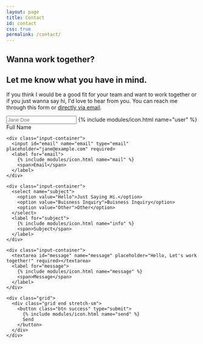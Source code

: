 ```yaml
---
layout: page
title: Contact
id: contact
css: true
permalink: /contact/
---
```


<section markdown="1" class="panel grid constrained">
  <div>
    <h1 class="accent-lined">Wanna work together?</h1>
    <h2 class="subheading">Let me know what you have in mind.</h2>
    <p>If you think I would be a good fit for your team and want to work together or if you just wanna say hi, I'd love to hear from you. You can reach me through this form or <a href="mailto://{{ site.email }}">directly via email</a>.</p>
  </div>
  <form method="POST" action="https://formspree.io/{{ site.email | escape }}">
    <div class="input-container">
      <input id="name" name="name" type="text" placeholder="Jane Doe" required>
      <label for="name">
        {% include modules/icon.html name="user" %}
        <span>Full Name</span>
      </label>
    </div>

    <div class="input-container">
      <input id="email" name="email" type="email" placeholder="jane@example.com" required>
      <label for="email">
        {% include modules/icon.html name="mail" %}
        <span>Email</span>
      </label>
    </div>

    <div class="input-container">
      <select name="subject">
        <option value="Hello">Just Saying Hi.</option>
        <option value="Buisness Inquiry">Buisness Inquiry</option>
        <option value="Other">Other</option>
      </select>
      <label for="subject">
        {% include modules/icon.html name="info" %}
        <span>Subject</span>
      </label>
    </div>

    <div class="input-container">
      <textarea id="message" name="message" placeholder="Hello, Let's work together!" required></textarea>
      <label for="message">
        {% include modules/icon.html name="message" %}
        <span>Message</span>
      </label>
    </div>

    <div class="grid">
      <div class="grid end stretch-sm">
        <button class="btn success" type="submit">
          {% include modules/icon.html name="send" %}
          Send
        </button>
      </div>
    </div>
  </form>
</section>
